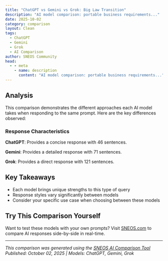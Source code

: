 ```yaml
---
title: "ChatGPT vs Gemini vs Grok: Big Law Transition"
description: "AI model comparison: portable business requirements..."
date: 2025-10-02
category: comparison
layout: Clean
tags:
  - ChatGPT
  - Gemini
  - Grok
  - AI Comparison
author: SNEOS Community
head:
  - - meta
    - name: description
      content: "AI model comparison: portable business requirements..."
---
```


<ChatComparison
  title="ChatGPT vs Gemini vs Grok: Big Law Transition"
  prompt="portable business requirements"
  :responses='{
    "ChatGPT": "Certainly! Here is an overview of portable business requirements, which typically refer to the essential needs for running a business in a portable or mobile manner:\n\n### Portable Business Requirements\n\n1. **Mobility**\n   - Devices: Lightweight laptops, tablets, or smartphones.\n   - Accessories: Portable chargers, compact peripherals (keyboard, mouse).\n   \n2. **Connectivity**\n   - Reliable internet access via mobile hotspots, cellular data, or public Wi-Fi.\n   - VPN for secure remote access to company networks.\n\n3. **Power Supply**\n   - Portable battery packs/power banks.\n   - Backup chargers or solar chargers for extended use.\n\n4. **Software \u0026 Tools**\n   - Cloud-based applications for document editing, storage, and collaboration (e.g., Google Workspace, Microsoft 365).\n   - Project management tools (e.g., Trello, Asana).\n   - Communication tools (e.g., Zoom, Microsoft Teams, Slack).\n\n5. **Security**\n   - VPN and secure access protocols.\n   - Encrypted storage and communication.\n   - Antivirus and malware protection on all devices.\n\n6. **Data Storage \u0026 Backup**\n   - Cloud storage solutions (e.g., Dropbox, Google Drive).\n   - Regular data backup routines.\n\n7. **Workspace Flexibility**\n   - Portable stands or foldable desks.\n   - Noise-cancelling headphones.\n   - Comfortable, ergonomic portable office setups.\n\n8. **Legal \u0026 Compliance**\n   - Digital signatures for contracts.\n   - Compliance with data protection regulations (e.g., GDPR, HIPAA).\n\n9. **Financial Management**\n   - Mobile banking apps.\n   - Cloud-based accounting software.\n\n10. **Customer Relationship Management (CRM)**\n    - Mobile-accessible CRM systems.\n\n### Summary\nTo run a portable business efficiently, you need the right combination of hardware, software, connectivity, security, and workspace flexibility. Cloud solutions and mobile devices are key to maintaining productivity on the go.\n\n---\n\nIf you meant something different by \u0022portable business requirements,\u0022 please provide more details!",
    "Gemini": "Okay, let\u0027s break down \u0022portable business requirements\u0022 and what that concept encompasses.\n\n**What are \u0022Portable Business Requirements\u0022?**\n\nIn essence, portable business requirements are business requirements that are:\n\n*   **Clearly Defined:** They\u0027re unambiguous, specific, and leave little room for interpretation. Everyone understands what the requirement means.\n*   **Technology-Agnostic (Ideally):**  They focus on *what* the business needs, not *how* it should be implemented technologically.  This allows for flexibility in choosing the best technology solution. (Sometimes, a specific technology *is* part of the requirement, but that should be minimized.)\n*   **Context-Independent (To a Degree):**  While all requirements are context-specific to some extent, portable requirements are written in a way that minimizes their dependence on a particular project, system, or implementation.  They should be understandable and relevant even if the surrounding context changes.\n*   **Reusable:** They can be applied to different projects, systems, or parts of the organization without significant modification.\n*   **Maintainable:**  They are easy to update and modify as the business evolves.  Their clear definition makes it easier to understand the impact of changes.\n*   **Testable:**  They are written in a way that allows them to be easily tested and validated.\n\n**Why are Portable Business Requirements Important?**\n\n*   **Reduced Redundancy:**  Instead of re-writing the same requirement for every project, you can reuse existing, well-defined requirements.  This saves time and effort.\n*   **Improved Consistency:**  Using the same requirements across different systems or projects ensures a more consistent user experience and business processes.\n*   **Faster Project Delivery:**  Having a library of pre-defined requirements can speed up the requirements gathering and analysis phase of projects.\n*   **Lower Development Costs:**  Reduced ambiguity and improved consistency can lead to fewer errors and rework during development.\n*   **Better Communication:**  Clear, well-defined requirements improve communication between stakeholders, developers, and testers.\n*   **Increased Agility:**  The ability to reuse and modify requirements quickly makes the business more agile and responsive to change.\n*   **Improved Traceability:**  It\u0027s easier to trace requirements back to their original source and to the business goals they support when requirements are well-defined and portable.\n*   **Easier Integration:** When all systems are running to the same standards of business process requirements, they are easier to integrate.\n\n**Examples of Portable Business Requirements (and Non-Portable Counterparts):**\n\nLet\u0027s say we\u0027re talking about an e-commerce system:\n\n*   **Non-Portable:**  \u0022The shopping cart page should use the Bootstrap 5 CSS framework.\u0022 (Tied to a specific technology)\n*   **Portable:** \u0022The system must allow customers to easily view the items they have added to their shopping cart.\u0022  (Focuses on the *what* and allows for different implementation options)\n\n*   **Non-Portable:** \u0022The \u0027Submit Order\u0027 button should be green.\u0022 (Too specific)\n*   **Portable:** \u0022The system must provide a clear and prominent way for customers to submit their order.\u0022\n\n*   **Non-Portable:** \u0022The order processing system must use the \u0027OrderProcessingService\u0027 component.\u0022 (Tied to a specific component in a specific system)\n*   **Portable:** \u0022The system must process orders in a timely manner, ensuring that the customer is notified of order confirmation, shipment, and delivery.\u0022\n\n*   **Non-Portable:** \u0022The \u0027discount_code\u0027 field in the database must be validated against the \u0027discount_codes\u0027 table.\u0022 (Implementation Detail)\n*   **Portable:** \u0022The system must validate discount codes to ensure they are valid and applicable to the customer\u0027s order.\u0022\n\n**How to Write Portable Business Requirements:**\n\n1.  **Focus on the \u0022What,\u0022 Not the \u0022How\u0022:**  Describe the business need or problem being solved, rather than specifying how it should be implemented.\n2.  **Use Clear and Concise Language:**  Avoid jargon and technical terms that may not be understood by all stakeholders.\n3.  **Use the \u0022Must\u0022 and \u0022Shall\u0022 Keywords:**  Use these keywords to indicate mandatory requirements. Avoid vague words like \u0022should\u0022 or \u0022may.\u0022\n4.  **Make Requirements Testable:**  Write requirements in a way that allows them to be easily tested and validated.\n5.  **Use a Standard Template:**  Using a template for writing requirements can help ensure consistency and completeness.  Common templates include:\n    *   **User Story Format:**  \u0022As a [user type], I want [goal] so that [benefit].\u0022\n    *   **Structured Format:**\n        *   Requirement ID\n        *   Requirement Name\n        *   Description\n        *   Rationale\n        *   Priority\n        *   Acceptance Criteria\n6.  **Prioritize Requirements:**  Prioritize requirements based on their importance to the business.\n7.  **Review and Validate:**  Have stakeholders review and validate the requirements to ensure they are accurate and complete.\n8.  **Maintain a Requirements Repository:**  Store requirements in a central repository (e.g., a requirements management tool) so they can be easily accessed and reused.\n9.  **Use a Glossary of Terms:**  Define any terms that may be ambiguous or unfamiliar to stakeholders.\n10. **Avoid Implementation Details:** Don\u0027t bake-in specific code, specific software, and technical parameters into the requirements. Let the developers figure out the best approach.\n11. **Keep it simple:** Portable requirements are also easily understood and easily communicated.\n\n**Tools and Techniques:**\n\n*   **Requirements Management Tools:**  (e.g., Jira, Azure DevOps, Jama Connect, Polarion ALM, ReqView) These tools help you manage, track, and trace requirements.\n*   **Use Case Modeling:**  Use cases can help you capture the interactions between users and the system, which can then be used to derive portable business requirements.\n*   **Business Process Modeling:**  Modeling business processes can help you identify the core business requirements that are needed to support those processes.\n*   **User Story Mapping:**  This technique helps you visualize the user journey and identify the requirements that are needed to support each step.\n*   **Prototypes and Mockups:**  Creating prototypes and mockups can help you validate requirements and ensure that they meet the needs of the business.\n\n**Challenges:**\n\n*   **Achieving the Right Level of Abstraction:**  It can be difficult to strike the right balance between being too specific and being too general.\n*   **Maintaining Requirements Over Time:**  As the business evolves, requirements may need to be updated or modified.\n*   **Getting Stakeholder Buy-in:**  It can be challenging to get all stakeholders to agree on the requirements.\n*   **Resistance to change:**  People might be used to creating requirements a specific way, and it can be difficult to get them to adopt a new approach.\n\n**In summary, portable business requirements are a key ingredient for successful software development and business transformation. By focusing on clarity, reusability, and testability, you can significantly improve the efficiency and effectiveness of your projects.**\n",
    "Grok": "Creating a **Portable Business Requirements** document or framework refers to defining the needs and specifications for a portable or mobile business operation, such as a mobile app, a pop-up shop, a food truck, or any business model designed for flexibility and mobility. Below, I outline a general structure and key components for defining portable business requirements. If you are referring to something more specific (e.g., software or hardware portability), please clarify.\n\n---\n\n### **Portable Business Requirements Document (BRD)**  \nA Portable Business Requirements Document outlines the goals, operational needs, and constraints of a business model that prioritizes mobility, scalability, and adaptability. Here\u2019s a breakdown of key sections and considerations:\n\n#### **1. Business Overview**\n- **Business Name and Concept**: Briefly describe the business idea (e.g., food truck, mobile barber shop, portable tech repair service).\n- **Mission and Vision**: Define the purpose and long-term goals of the portable business.\n- **Target Market**: Identify the customer base (demographics, location preferences, behaviors).\n- **Unique Selling Proposition (USP)**: Highlight what makes this portable business stand out (e.g., convenience, lower overhead costs, niche offerings).\n\n#### **2. Operational Requirements**\n- **Mobility Needs**:\n  - Type of portable setup (e.g., vehicle-based like a food truck, tent/pop-up stand, or digital app).\n  - Transportation and storage solutions for equipment or inventory.\n  - Power and connectivity needs (e.g., portable generators, mobile data for POS systems).\n- **Location Flexibility**:\n  - Identify potential operating locations (e.g., festivals, markets, street corners).\n  - Legal permits and zoning requirements for operating in different areas.\n  - Ability to relocate quickly based on demand or events.\n- **Scalability**:\n  - Plans for expanding to multiple portable units or\u8986\u76D6 larger areas.\n  - Strategies for adapting to seasonal or event-based demand.\n\n#### **3. Technology Requirements**\n- **Mobile Tools and Systems**:\n  - Point of Sale (POS) systems compatible with mobile devices (e.g., Square, Shopify POS).\n  - Inventory tracking software for on-the-go stock management.\n  - Customer relationship management (CRM) tools for mobile businesses.\n- **Communication**:\n  - Reliable internet access (e.g., mobile hotspots or 5G).\n  - Tools for real-time customer communication (e.g., WhatsApp, social media apps).\n- **Digital Presence**:\n  - Website or app for online orders/bookings.\n  - Social media strategy to announce locations and promotions in real-time.\n  - GPS integration for customers to find the business location (e.g., Google Maps updates).\n\n#### **4. Financial Requirements**\n- **Startup Costs**:\n  - Initial investment for portable infrastructure (e.g., vehicle, equipment, branding).\n  - Licensing, permits, and insurance costs.\n- **Operating Costs**:\n  - Fuel or transportation expenses.\n  - Maintenance of portable assets.\n  - Marketing and promotional activities.\n- **Revenue Model**:\n  - Pricing strategy for products/services.\n  - Multiple revenue streams (e.g., direct sales, online orders, partnerships with events).\n\n#### **5. Legal and Compliance Requirements**\n- **Permits and Licenses**:\n  - Business operation licenses for mobile setups.\n  - Health and safety certifications (if applicable, e.g., food handling for food trucks).\n  - Parking and operating permits for specific locations.\n- **Insurance**:\n  - Coverage for mobile assets (e.g., vehicle insurance for a food truck).\n  - Liability insurance for customer interactions.\n- **Local Regulations**:\n  - Compliance with local laws regarding noise, waste disposal, and operating hours.\n\n#### **6. Marketing and Customer Engagement**\n- **Branding**:\n  - Portable signage and visually appealing setups to attract attention.\n  - Consistent branding across physical and digital touchpoints.\n- **Customer Outreach**:\n  - Use of social media to update customers on daily locations and specials.\n  - Participation in local events or collaborations with other businesses.\n- **Feedback Mechanism**:\n  - Tools to collect customer feedback on the go (e.g., QR codes linking to surveys).\n  - Quick response strategies for customer inquiries via mobile apps or messaging.\n\n#### **7. Risk Management**\n- **Operational Risks**:\n  - Weather conditions affecting outdoor setups.\n  - Equipment breakdowns or technical issues.\n- **Financial Risks**:\n  - Inconsistent foot traffic or demand in certain locations.\n  - High fuel or maintenance costs.\n- **Mitigation Strategies**:\n  - Backup power and equipment.\n  - Diversified income sources (e.g., online sales).\n  - Data analysis to identify high-traffic areas.\n\n#### **8. Human Resources**\n- **Staffing Needs**:\n  - Number of staff required for mobile operations.\n  - Roles and responsibilities (e.g., driver, cashier, service provider).\n- **Training**:\n  - Training on portable equipment and customer service.\n  - Safety training for mobile operations.\n- **Scheduling**:\n  - Flexible schedules to accommodate varying locations and events.\n  - Communication tools for remote coordination.\n\n#### **9. Performance Metrics**\n- **Key Performance Indicators (KPIs)**:\n  - Daily sales and foot traffic.\n  - Customer acquisition and retention rates.\n  - Cost per location or event.\n- **Evaluation Tools**:\n  - Analytics from POS systems or social media.\n  - Customer feedback and reviews.\n\n#### **10. Future Growth and Adaptation**\n- **Expansion Plans**:\n  - Adding more portable units or vehicles.\n  - Exploring new markets or regions.\n- **Innovation**:\n  - Incorporating new technologies (e.g., drone delivery, advanced mobile apps).\n  - Adapting offerings based on customer trends and feedback.\n\n---\n\n### **Key Considerations for a Portable Business**\n1. **Cost-Effectiveness**: Portable businesses often aim for lower overheads compared to traditional brick-and-mortar setups. Focus on minimizing costs while maintaining quality.\n2. **Customer Accessibility**: Ensure the business can reach customers easily and communicate location changes effectively.\n3. **Adaptability**: Be prepared to pivot based on demand, location restrictions, or unforeseen challenges.\n4. **Technology Integration**: Leverage mobile-friendly tools to streamline operations and enhance customer experience.\n\nIf you\u0027re looking for a more specific focus, such as requirements for a portable software solution or hardware, or a particular type of mobile business, let me know, and I can tailor this further!"
  }'
  published-date="01:24"
/>

## Analysis

This comparison demonstrates the different approaches each AI model takes when responding to the same prompt. Here are the key differences observed:

### Response Characteristics

**ChatGPT**: Provides a concise response with 46 sentences. 

**Gemini**: Provides a detailed response with 71 sentences. 

**Grok**: Provides a direct response with 121 sentences. 

## Key Takeaways

- Each model brings unique strengths to this type of query
- Response styles vary significantly between models
- Consider your specific use case when choosing between these models

## Try This Comparison Yourself

Want to test these models with your own prompts? Visit [SNEOS.com](https://sneos.com) to compare AI responses side-by-side in real-time.

---

*This comparison was generated using the [SNEOS AI Comparison Tool](https://sneos.com)*
*Published: October 02, 2025 | Models: ChatGPT, Gemini, Grok*
